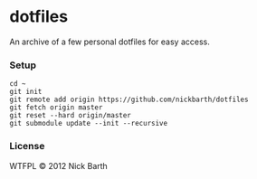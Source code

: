# dotfiles

An archive of a few personal dotfiles for easy access.

### Setup

```terminal
cd ~
git init
git remote add origin https://github.com/nickbarth/dotfiles
git fetch origin master
git reset --hard origin/master
git submodule update --init --recursive
```

### License
WTFPL &copy; 2012 Nick Barth
